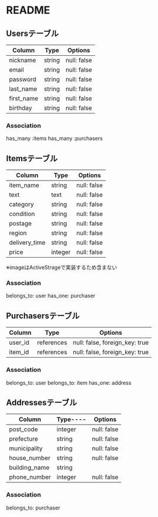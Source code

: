 # README

## Usersテーブル

|Column    |Type     |Options     |
|----------|---------|------------|
|nickname  |string   |null: false |
|email     |string   |null: false |
|password  |string   |null: false |
|last_name |string   |null: false |
|first_name|string   |null: false |
|birthday  |string   |null: false |

### Association
has_many :items
has_many :purchasers


## Itemsテーブル

|Column        |Type    |Options     |
|--------------|--------|------------|
|item_name     |string  |null: false |
|text          |text    |null: false |
|category      |string  |null: false |
|condition     |string  |null: false |
|postage       |string  |null: false |
|region        |string  |null: false |
|delivery_time |string  |null: false |
|price         |integer |null: false |

※imageはActiveStrageで実装するため含まない

### Association
belongs_to: user
has_one: purchaser


## Purchasersテーブル

|Column  |Type       |Options                        |
|--------|-----------|-------------------------------|
|user_id |references |null: false, foreign_key: true |
|item_id |references |null: false, foreign_key: true |

### Association
belongs_to: user
belongs_to: item
has_one: address


## Addressesテーブル

|Column        |Type----|Options     |
|--------------|--------|------------|
|post_code     |integer |null: false |
|prefecture    |string  |null: false |
|municipality  |string  |null: false |
|house_number  |string  |null: false |
|building_name |string  |            |
|phone_number  |integer |null: false |

### Association
belongs_to: purchaser